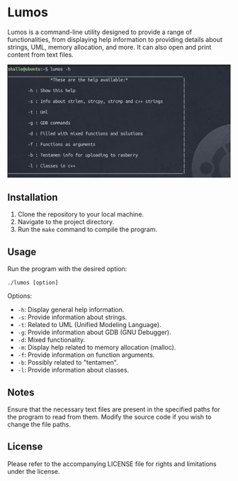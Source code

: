# Lumos

Lumos is a command-line utility designed to provide a range of functionalities, from displaying help information to providing details about strings, UML, memory allocation, and more. It can also open and print content from text files.

![Screenshot](print.png)

## Installation

1. Clone the repository to your local machine.
2. Navigate to the project directory.
3. Run the `make` command to compile the program.

## Usage

Run the program with the desired option:

```
./lumos [option]
```


Options:
- `-h`: Display general help information.
- `-s`: Provide information about strings.
- `-t`: Related to UML (Unified Modeling Language).
- `-g`: Provide information about GDB (GNU Debugger).
- `-d`: Mixed functionality.
- `-m`: Display help related to memory allocation (malloc).
- `-f`: Provide information on function arguments.
- `-b`: Possibly related to "tentamen".
- `-l`: Provide information about classes.

## Notes

Ensure that the necessary text files are present in the specified paths for the program to read from them. Modify the source code if you wish to change the file paths.

## License

Please refer to the accompanying LICENSE file for rights and limitations under the license.

